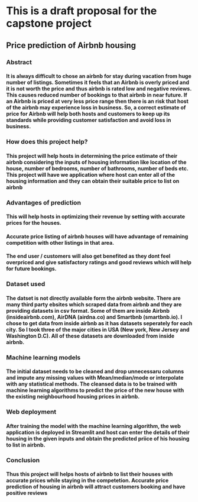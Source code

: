 # This is a draft proposal for the capstone project

## Price prediction of Airbnb housing

### Abstract

#### It is always difficult to chose an airbnb for stay during vacation from huge number of listings. Sometimes it feels that an Airbnb is overly priced and it is not worth the price and thus airbnb is rated low and negative reviews. This causes reduced number of bookings to that airbnb in near future. If an Airbnb is priced at very less price range then there is an risk that host of the airbnb may experience loss in business. So, a correct estimate of price for Airbnb will help both hosts and customers to keep up its standards while providing customer satisfaction and avoid loss in business.

### How does this project help?

#### This project will help hosts in determining the price estimate of their airbnb considering the inputs of housing information like location of the house, number of bedrooms, number of bathrooms, number of beds etc. This project will have we application where host can enter all of the housing information and they can obtain their suitable price to list on airbnb

### Advantages of prediction

#### This will help hosts in optimizing their revenue by setting with accurate prices for the houses. 
#### Accurate price listing of airbnb houses will have advantage of remaining competition with other listings in that area.
#### The end user / customers will also get benefited as they dont feel overpriced and give satisfactory ratings and good reviews which will help for future bookings.

### Dataset used

#### The datset is not directly available form the airbnb website. There are many third party ebsites which scraped data from airbnb and they are providing datasets in csv format. Some of them are inside Airbnb (insideairbnb.com), AirDNA (airdna.co) and Smartbnb (smartbnb.io). I chose to get data from inside airbnb as it has datasets seperately for each city. So I took three of the major cities in USA (New york, New Jersey and Washington D.C). All of these datasets are downloaded from inside airbnb.

### Machine learning models

#### The initial dataset needs to be cleaned and drop unnecessaru columns and impute any missing values with Mean/median/mode or interpolate with any statistical methods. The cleansed data is to be trained with machine learning algorithms to predict the price of the new house with the existing neighbourhood housing prices in airbnb.


### Web deployment

#### After training the model with the machine learning algorithm, the web application is deployed in Streamlit and host can enter the details of their housing in the given inputs and obtain the predicted priice of his housing to list in airbnb.

### Conclusion

#### Thus this project will helps hosts of airbnb to list their houses with accurate prices while staying in the competetion. Accurate price prediction of housing in airbnb will attract customers booking and have positive reviews



